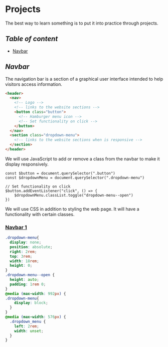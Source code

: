 # Projects

The best way to learn something is to put it into practice through projects.

## _Table of content_

- [Navbar](#navbar)

## _Navbar_

The navigation bar is a section of a graphical user interface intended to help visitors access information.

```HTML
<header>
  <nav>
    <!-- Logo -->
    <!-- links to the website sections -->
    <button class="button">
      <!-- Hamburger menu icon -->
      <!-- Set functionality on click -->
    </button>
  </nav>
  <section class="dropdown-menu">
    <!-- links to the website sections when is responsive -->
  </section>
</header>
```

We will use JavaScript to add or remove a class from the navbar to make it display responsively.

```JS
const $button = document.querySelector(".button")
const $dropdownMenu = document.querySelector(".dropdown-menu")

// Set functionality on click
$button.addEventListener("click", () => {
    $dropdownMenu.classList.toggle("dropdown-menu--open")
})
```

We will use CSS in addition to styling the web page. It will have a functionality with certain classes.

### [Navbar 1](/projects/navbar/navbar-1/)

```CSS
.dropdown-menu{
  display: none;
  position: absolute;
  right: 2rem;
  top: 3rem;
  width: 18rem;
  height: 0;
}
.dropdown-menu--open {
  height: auto;
  padding: 1rem 0;
}
@media (max-width: 992px) {
.dropdown-menu{
    display: block;
  }
}
@media (max-width: 576px) {
  .dropdown_menu {
    left: 2rem;
    width: unset;
  }
}
```
